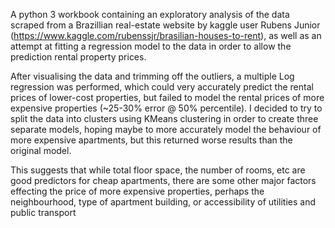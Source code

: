 A python 3 workbook containing an exploratory analysis of the data scraped from a Brazillian real-estate website by kaggle user Rubens Junior (https://www.kaggle.com/rubenssjr/brasilian-houses-to-rent), as well as an attempt at fitting a regression model to the data in order to allow the prediction rental property prices.

After visualising the data and trimming off the outliers, a multiple Log regression was performed, which could very accurately predict the rental prices of lower-cost properties, but failed to model the rental prices of more expensive properties (~25-30% error @ 50% percentile). I decided to try to split the data into clusters using KMeans clustering in order to create three separate models, hoping maybe to more accurately model the behaviour of more expensive apartments, but this returned worse results than the original model.

This suggests that while total floor space, the number of rooms, etc are good predictors for cheap apartments, there are some other major factors effecting the price of more expensive properties, perhaps the neighbourhood, type of apartment building, or accessibility of utilities and public transport
